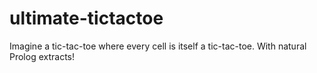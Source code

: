 ultimate-tictactoe
==================

Imagine a tic-tac-toe where every cell is itself a tic-tac-toe. With natural Prolog extracts!
